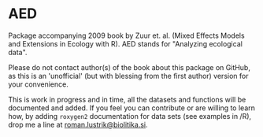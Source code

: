 # AED

Package accompanying 2009 book by Zuur et. al. (Mixed Effects Models and Extensions in Ecology with R). AED stands for "Analyzing ecological data".

Please do not contact author(s) of the book about this package on GitHub, as this is an 'unofficial' (but with blessing from the first author) version for your convenience.

This is work in progress and in time, all the datasets and functions will be documented and added. If you feel you can contribute or are willing to learn how, by adding `roxygen2` documentation for data sets (see examples in /R), drop me a line at roman.lustrik@biolitika.si.
